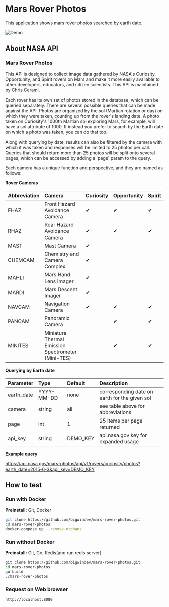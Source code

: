 # Mars Rover Photos
This application shows mars rover photos searched by earth date.

![Demo](https://user-images.githubusercontent.com/71432807/93552653-bb7b4b00-f979-11ea-8b73-040d57fef5cd.gif)

## About NASA API

### Mars Rover Photos
This API is designed to collect image data gathered by NASA's Curiosity, Opportunity, and Spirit rovers on Mars and make it more easily available to other developers, educators, and citizen scientists. This API is maintained by Chris Cerami.

Each rover has its own set of photos stored in the database, which can be queried separately. There are several possible queries that can be made against the API. Photos are organized by the sol (Martian rotation or day) on which they were taken, counting up from the rover's landing date. A photo taken on Curiosity's 1000th Martian sol exploring Mars, for example, will have a sol attribute of 1000. If instead you prefer to search by the Earth date on which a photo was taken, you can do that too.

Along with querying by date, results can also be filtered by the camera with which it was taken and responses will be limited to 25 photos per call. Queries that should return more than 25 photos will be split onto several pages, which can be accessed by adding a 'page' param to the query.

Each camera has a unique function and perspective, and they are named as follows:

**Rover Cameras**

| Abbreviation | Camera                                             | Curiosity | Opportunity | Spirit |
|:-------------|:---------------------------------------------------|:--------- |:------------|:-------|
| FHAZ         | Front Hazard Avoidance Camera                      | ✔         | ✔           | ✔      |
| RHAZ         | Rear Hazard Avoidance Camera                       | ✔         | ✔           | ✔      |
| MAST         | Mast Camera                                        | ✔         |             |        |
| CHEMCAM      | Chemistry and Camera Complex                       | ✔         |             |        |
| MAHLI        | Mars Hand Lens Imager                              | ✔         |             |        |
| MARDI        | Mars Descent Imager                                | ✔         |             |        |
| NAVCAM       | Navigation Camera                                  | ✔         | ✔           | ✔      |
| PANCAM       | Panoramic Camera                                   |           | ✔           | ✔      |
| MINITES      | Miniature Thermal Emission Spectrometer (Mini-TES) |           | ✔           | ✔      |

**Querying by Earth date**

| Parameter  | Type       | Default  | Description                                   |
|:-----------|:-----------|:-------- |:----------------------------------------------|
| earth_date | YYYY-MM-DD | none     | corresponding date on earth for the given sol |
| camera     | string     | all      | see table above for abbreviations             |
| page       | int        | 1        | 25 items per page returned                    |
| api_key    | string     | DEMO_KEY | api.nasa.gov key for expanded usage           |

**Example query**

https://api.nasa.gov/mars-photos/api/v1/rovers/curiosity/photos?earth_date=2015-6-3&api_key=DEMO_KEY

## How to test

### Run with Docker
**Preinstall:** Git, Docker

```sh
git clone https://github.com/bigwindev/mars-rover-photos.git
cd mars-rover-photos
docker-compose up --remove-orphans
```

### Run without Docker
**Preinstall:** Git, Go, Redis(and run redis server)

```sh
git clone https://github.com/bigwindev/mars-rover-photos.git
cd mars-rover-photos
go build
./mars-rover-photos
```

### Request on Web browser
```
http://localhost:8080
```
